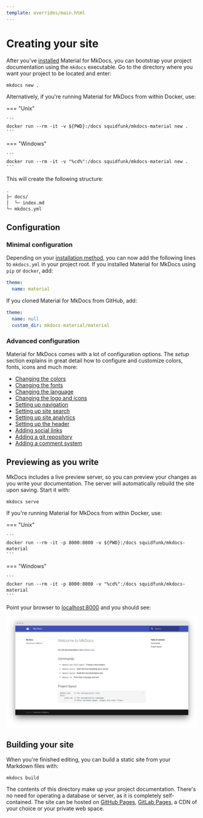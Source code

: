 ```yaml
---
template: overrides/main.html
---
```


# Creating your site

After you've [installed][1] Material for MkDocs, you can bootstrap your project 
documentation using the `mkdocs` executable. Go to the directory where you want
your project to be located and enter:

```
mkdocs new .
```

Alternatively, if you're running Material for MkDocs from within Docker, use:

=== "Unix"

    ```
    docker run --rm -it -v ${PWD}:/docs squidfunk/mkdocs-material new .
    ```

=== "Windows"

    ```
    docker run --rm -it -v "%cd%":/docs squidfunk/mkdocs-material new .
    ```

This will create the following structure:

```
.
├─ docs/
│  └─ index.md
└─ mkdocs.yml
```

  [1]: getting-started.md

## Configuration

### Minimal configuration

Depending on your [installation method][2], you can now add the following lines
to `mkdocs.yml` in your project root. If you installed Material for MkDocs using
`pip` or `docker`, add:

``` yaml
theme:
  name: material
```

If you cloned Material for MkDocs from GitHub, add:

``` yaml
theme:
  name: null
  custom_dir: mkdocs-material/material
```

### Advanced configuration

Material for MkDocs comes with a lot of configuration options. The _setup_
section explains in great detail how to configure and customize colors, fonts,
icons and much more:

* [Changing the colors][3]
* [Changing the fonts][4]
* [Changing the language][5]
* [Changing the logo and icons][6]
* [Setting up navigation][7]
* [Setting up site search][8]
* [Setting up site analytics][9]
* [Setting up the header][10]
* [Adding social links][11]
* [Adding a git repository][12]
* [Adding a comment system][13]
<!-- * [Adding a landing page][14] -->

  [2]: getting-started.md#installation
  [3]: setup/changing-the-colors.md
  [4]: setup/changing-the-fonts.md
  [5]: setup/changing-the-language.md
  [6]: setup/changing-the-logo-and-icons.md
  [7]: setup/setting-up-navigation.md
  [8]: setup/setting-up-site-search.md
  [9]: setup/setting-up-site-analytics.md
  [10]: setup/setting-up-the-header.md
  [11]: setup/adding-social-links.md
  [12]: setup/adding-a-git-repository.md
  [13]: setup/adding-a-comment-system.md
  <!--[14]: setup/adding-a-landing-page.md-->

## Previewing as you write

MkDocs includes a live preview server, so you can preview your changes as you
write your documentation. The server will automatically rebuild the site upon
saving. Start it with:

```
mkdocs serve
```

If you're running Material for MkDocs from within Docker, use:

=== "Unix"

    ```
    docker run --rm -it -p 8000:8000 -v ${PWD}:/docs squidfunk/mkdocs-material
    ```

=== "Windows"

    ```
    docker run --rm -it -p 8000:8000 -v "%cd%":/docs squidfunk/mkdocs-material
    ```

Point your browser to [localhost:8000][15] and you should see:

[![Creating your site][16]][15]

  [15]: http://localhost:8000
  [16]: assets/creating-your-site.png

## Building your site

When you're finished editing, you can build a static site from your Markdown
files with:

```
mkdocs build
```

The contents of this directory make up your project documentation. There's no
need for operating a database or server, as it is completely self-contained.
The site can be hosted on [GitHub Pages][17], [GitLab Pages][18], a CDN of your
choice or your private web space.

  [17]: publishing-your-site.md#github-pages
  [18]: publishing-your-site.md#gitlab-pages
